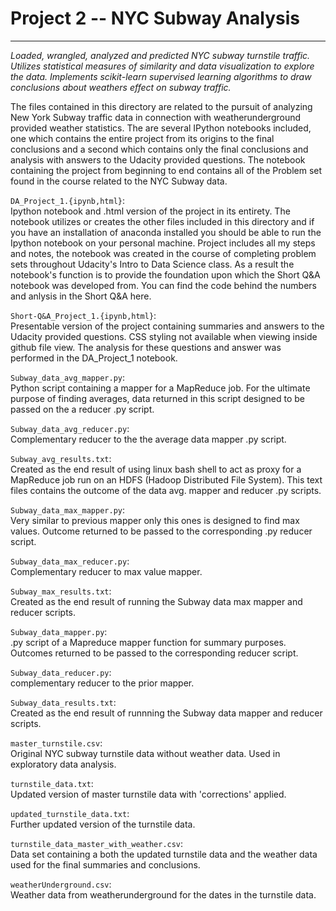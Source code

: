 # Project 2 -- NYC Subway Analysis         
****
*Loaded, wrangled, analyzed and predicted NYC subway turnstile traffic. Utilizes statistical measures of similarity and data visualization to explore the data. Implements scikit-learn supervised learning algorithms to draw conclusions about weathers effect on subway traffic.*   

The files contained in this directory are related to the pursuit of analyzing New York Subway traffic data in connection with weatherunderground provided weather statistics. The are several IPython notebooks included, one which contains the entire project from its origins to the final conclusions and a second which contains only the final conclusions and analysis with answers to the Udacity provided questions. The notebook containing the project from beginning to end contains all of the Problem set found in the course related to the NYC Subway data.             

`DA_Project_1.{ipynb,html}`:         
	Ipython notebook and .html version of the project in its entirety. The notebook utilizes or creates the other files included in this directory and if you have an installation of anaconda installed you should be able to run the Ipython notebook on your personal machine. Project includes all my steps and notes, the notebook was created in the course of completing problem sets throughout Udacity's Intro to Data Science class. As a result the notebook's function is to provide the foundation upon which the Short Q&A notebook was developed from. You can find the code behind the numbers and anlysis in the Short Q&A here.  

`Short-Q&A_Project_1.{ipynb,html}`:               
	Presentable version of the project containing summaries and answers to the Udacity provided questions. CSS styling not available when viewing inside github file view. The analysis for these questions and answer was performed in the DA_Project_1 notebook.

`Subway_data_avg_mapper.py`:       
	Python script containing a mapper for a MapReduce job. For the ultimate purpose of finding averages, data returned in this script designed to be passed on the a reducer .py script.         

`Subway_data_avg_reducer.py`:      
	Complementary reducer to the the average data mapper .py script.     

`Subway_avg_results.txt`:           
	Created as the end result of using linux bash shell to act as proxy for a MapReduce job run on an HDFS (Hadoop Distributed File System). This text files contains the outcome of the data avg. mapper and reducer .py scripts.  

`Subway_data_max_mapper.py`:       
	Very similar to previous mapper only this ones is designed to find max values. Outcome returned to be passed to the corresponding .py reducer script.      

`Subway_data_max_reducer.py`:     
	Complementary reducer to max value mapper.     
	
`Subway_max_results.txt`:          
	Created as the end result of running the Subway data max mapper and reducer scripts.      

`Subway_data_mapper.py`:      
	.py script of a Mapreduce mapper function for summary purposes. Outcomes returned to be passed to the corresponding reducer script.       

`Subway_data_reducer.py`:         
	complementary reducer to the prior mapper.     
	
`Subway_data_results.txt`:      
	Created as the end result of runnning the Subway data mapper and reducer scripts.       

`master_turnstile.csv`:     
	Original NYC subway turnstile data without weather data. Used in exploratory data analysis.      

`turnstile_data.txt`:       
	Updated version of master turnstile data with 'corrections' applied.     
    
`updated_turnstile_data.txt`:       
	Further updated version of the turnstile data.     

`turnstile_data_master_with_weather.csv`:       
	Data set containing a both the updated turnstile data and the weather data used for the final summaries and conclusions.      

`weatherUnderground.csv`:        
	Weather data from weatherunderground for the dates in the turnstile data.         


